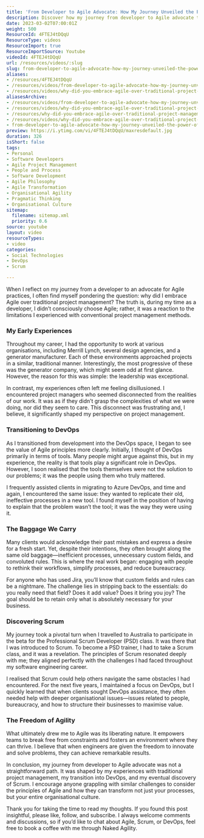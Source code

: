 ```yaml
---
title: 'From Developer to Agile Advocate: How My Journey Unveiled the Power of Scrum and DevOps'
description: Discover how my journey from developer to Agile advocate transformed my approach to project management. Explore the liberating power of Agile and Scrum!
date: 2023-03-02T07:00:01Z
weight: 500
ResourceId: 4FTEJ4tDQqU
ResourceType: videos
ResourceImport: true
ResourceImportSource: Youtube
videoId: 4FTEJ4tDQqU
url: /resources/videos/:slug
slug: from-developer-to-agile-advocate-how-my-journey-unveiled-the-power-of-scrum-and-devops
aliases:
- /resources/4FTEJ4tDQqU
- /resources/videos/from-developer-to-agile-advocate-how-my-journey-unveiled-the-power-of-scrum-and-devops
- /resources/videos/why-did-you-embrace-agile-over-traditional-project-management-as-a-developer
aliasesArchive:
- /resources/videos/from-developer-to-agile-advocate-how-my-journey-unveiled-the-power-of-scrum-and-devops
- /resources/videos/why-did-you-embrace-agile-over-traditional-project-management-as-a-developer-
- /resources/why-did-you-embrace-agile-over-traditional-project-management-as-a-developer-
- /resources/videos/why-did-you-embrace-agile-over-traditional-project-management-as-a-developer
- from-developer-to-agile-advocate-how-my-journey-unveiled-the-power-of-scrum-and-devops
preview: https://i.ytimg.com/vi/4FTEJ4tDQqU/maxresdefault.jpg
duration: 326
isShort: false
tags:
- Personal
- Software Developers
- Agile Project Management
- People and Process
- Software Development
- Agile Philosophy
- Agile Transformation
- Organisational Agility
- Pragmatic Thinking
- Organisational Culture
sitemap:
  filename: sitemap.xml
  priority: 0.6
source: youtube
layout: video
resourceTypes:
- video
categories:
- Social Technologies
- DevOps
- Scrum

---
```

When I reflect on my journey from a developer to an advocate for Agile practices, I often find myself pondering the question: why did I embrace Agile over traditional project management? The truth is, during my time as a developer, I didn’t consciously choose Agile; rather, it was a reaction to the limitations I experienced with conventional project management methods.

### My Early Experiences

Throughout my career, I had the opportunity to work at various organisations, including Merrill Lynch, several design agencies, and a generator manufacturer. Each of these environments approached projects in a similar, traditional manner. Interestingly, the most progressive of these was the generator company, which might seem odd at first glance. However, the reason for this was simple: the leadership was exceptional. 

In contrast, my experiences often left me feeling disillusioned. I encountered project managers who seemed disconnected from the realities of our work. It was as if they didn’t grasp the complexities of what we were doing, nor did they seem to care. This disconnect was frustrating and, I believe, it significantly shaped my perspective on project management.

### Transitioning to DevOps

As I transitioned from development into the DevOps space, I began to see the value of Agile principles more clearly. Initially, I thought of DevOps primarily in terms of tools. Many people might argue against this, but in my experience, the reality is that tools play a significant role in DevOps. However, I soon realised that the tools themselves were not the solution to our problems; it was the people using them who truly mattered.

I frequently assisted clients in migrating to Azure DevOps, and time and again, I encountered the same issue: they wanted to replicate their old, ineffective processes in a new tool. I found myself in the position of having to explain that the problem wasn’t the tool; it was the way they were using it. 

### The Baggage We Carry

Many clients would acknowledge their past mistakes and express a desire for a fresh start. Yet, despite their intentions, they often brought along the same old baggage—inefficient processes, unnecessary custom fields, and convoluted rules. This is where the real work began: engaging with people to rethink their workflows, simplify processes, and reduce bureaucracy.

For anyone who has used Jira, you’ll know that custom fields and rules can be a nightmare. The challenge lies in stripping back to the essentials: do you really need that field? Does it add value? Does it bring you joy? The goal should be to retain only what is absolutely necessary for your business.

### Discovering Scrum

My journey took a pivotal turn when I travelled to Australia to participate in the beta for the Professional Scrum Developer (PSD) class. It was there that I was introduced to Scrum. To become a PSD trainer, I had to take a Scrum class, and it was a revelation. The principles of Scrum resonated deeply with me; they aligned perfectly with the challenges I had faced throughout my software engineering career.

I realised that Scrum could help others navigate the same obstacles I had encountered. For the next five years, I maintained a focus on DevOps, but I quickly learned that when clients sought DevOps assistance, they often needed help with deeper organisational issues—issues related to people, bureaucracy, and how to structure their businesses to maximise value.

### The Freedom of Agility

What ultimately drew me to Agile was its liberating nature. It empowers teams to break free from constraints and fosters an environment where they can thrive. I believe that when engineers are given the freedom to innovate and solve problems, they can achieve remarkable results.

In conclusion, my journey from developer to Agile advocate was not a straightforward path. It was shaped by my experiences with traditional project management, my transition into DevOps, and my eventual discovery of Scrum. I encourage anyone grappling with similar challenges to consider the principles of Agile and how they can transform not just your processes, but your entire organisational culture.

Thank you for taking the time to read my thoughts. If you found this post insightful, please like, follow, and subscribe. I always welcome comments and discussions, so if you’d like to chat about Agile, Scrum, or DevOps, feel free to book a coffee with me through Naked Agility.
